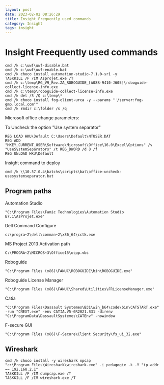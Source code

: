 ```yaml
---
layout: post
date: 2023-02-02 08:26:29
title: Insight Frequently used commands
category: Insight
tags: insight
---
```



# Insight Freequently used commands

```batch
cmd /k c:\uwf\uwf-disable.bat
cmd /k c:\uwf\uwf-enable.bat
cmd /k choco install automation-studio-7.1.0-sr1 -y
TASKKILL /F /IM Asprojet.exe /T
cmd /k c:\temp\RG_V9_Rev.ZA_ROBOGUIDE_[A08B-9410-J605]\roboguide-collect-license-info.exe
cmd /k c:\temp\roboguide-collect-license-info.exe
cmd /k del /S /Q c:\temp\*
cmd /k choco install fog-client-urca -y --params "'/server:fog-gmp.local.com'"
cmd /k rmdir c:\folder /s /q
```
Microsoft office change parameters:

To Uncheck the option "Use system separator"

```batch
REG LOAD HKU\Default C:\Users\Default\NTUSER.DAT
REG ADD "HKEY_CURRENT_USER\Software\Microsoft\Office\16.0\Excel\Options" /v "UseSystemSeparators" /t REG_DWORD /d 0 /f
REG UNLOAD HKU\Default
```

Insight command to deploy

```batch
cmd /k \\10.57.0.4\batchs\scripts\bat\office-uncheck-usesystemseparator.bat
```



## Program paths

Automation Studio
```
"C:\Program Files\Famic Technologies\Automation Studio E7.1\AsProjet.exe"
```

Dell Command Configure
```
c:\progra~2\dell\comman~2\x86_64\cctk.exe
```

MS Project 2013 Activation path
```
C:\PROGRA~2\MICROS~3\Office15\ospp.vbs
```

Roboguide 
```
"C:\Program Files (x86)\FANUC\ROBOGUIDE\bin\ROBOGUIDE.exe"
```

Roboguide License Manager
```
"C:\Program Files (x86)\FANUC\Shared\Utilities\FRLicenseManager.exe"
```

Catia
```
"C:\Program Files\Dassault Systemes\B31\win_b64\code\bin\CATSTART.exe"  -run "CNEXT.exe" -env CATIA.V5-6R2021.B31 -direnv "C:\ProgramData\DassaultSystemes\CATEnv" -nowindow 
```

F-secure GUI
```
"C:\Program Files (x86)\F-Secure\Client Security\fs_ui_32.exe"
```

## Wireshark
```batch
cmd /k choco install -y wireshark npcap
"c:\Program Files\Wireshark\wireshark.exe" -i pedagogie -k -Y "ip.addr == 192.168.2.1"
TASKKILL /F /IM dumpcap.exe /T
TASKKILL /F /IM wireshark.exe /T
```

